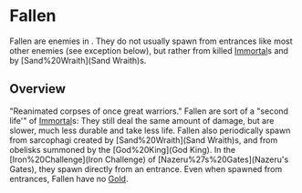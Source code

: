 # Fallen

Fallen are enemies in . They do not usually spawn from entrances like most other enemies (see exception below), but rather from killed [Immortal](Immortal)s and by [Sand%20Wraith](Sand Wraith)s.
## Overview

"Reanimated corpses of once great warriors."
Fallen are sort of a "second life'" of [Immortal](Immortal)s: They still deal the same amount of damage, but are slower, much less durable and take less life.
Fallen also periodically spawn from sarcophagi created by [Sand%20Wraith](Sand Wraith)s, and from obelisks summoned by the [God%20King](God King). In the [Iron%20Challenge](Iron Challenge) of [Nazeru%27s%20Gates](Nazeru's Gates), they spawn directly from an entrance. Even when spawned from entrances, Fallen have no [Gold](bounty).